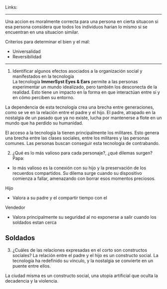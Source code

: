 Links:
___

Una accion es moralmente correcta para una persona en cierta situacon si esa persona considera que todos los individuos harian lo mismo si se encuentran en una situacion similar.

Criterios para determinar el bien y el mal:
- Universalidad
- Reversibilidad

___
1. Identificar algunos efectos asociados a la organización social y manifestados en la tecnología  
La tecnología **ImmerSyst Eyes & Ears** permite a las personas experimentar un mundo idealizado, pero también los desconecta de la realidad. Esto tiene un impacto en la forma en que interactúan entre sí y en cómo perciben su entorno.

La dependencia de esta tecnología crea una brecha entre generaciones, como se ve en la relación entre el padre y el hijo. El padre, atrapado en la nostalgia de un pasado que ya no existe, lucha por mantenerse a flote en un mundo que ha perdido su humanidad.

El acceso a la tecnologia la tienen principalmente los militares. Esto genera una brecha entre las clases sociales, entre los militares y las personas comunes. Las personas buscan conseguir esta tecnologia de contrabando.

2. ¿Qué es lo más valioso para cada personaje?, ¿qué dilemas surgen?  
Papa:
- lo más valioso es la conexión con su hijo y la preservación de los recuerdos compartidos. Su dilema surge cuando su dispositivo comienza a fallar, amenazando con borrar esos momentos preciosos.

Hijo
- Valora a su padre y el compartir tiempo con el

Vendedor
- Valora principalmente su seguridad al no exponerse a salir cuando los soldados estan cerca

Soldados
- 

3. ¿Cuáles de las relaciones expresadas en el corto son constructos sociales?
La relación entre el padre y el hijo es un constructo social. La tecnología ha redefinido su vínculo, y la nostalgia se convierte en un puente entre ellos.

La ciudad misma es un constructo social, una utopía artificial que oculta la decadencia y la violencia.